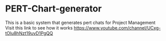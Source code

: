 # PERT-Chart-generator
This is a basic system that generates pert chats for Project Management
Visit this link to see how it works https://www.youtube.com/channel/UCxg-tOlu8hNzt19uvD1PgQQ

